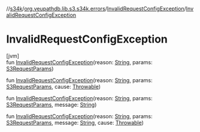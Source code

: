 //[s34k](../../../index.md)/[org.veupathdb.lib.s3.s34k.errors](../index.md)/[InvalidRequestConfigException](index.md)/[InvalidRequestConfigException](-invalid-request-config-exception.md)

# InvalidRequestConfigException

[jvm]\
fun [InvalidRequestConfigException](-invalid-request-config-exception.md)(reason: [String](https://kotlinlang.org/api/latest/jvm/stdlib/kotlin/-string/index.html), params: [S3RequestParams](../../org.veupathdb.lib.s3.s34k.requests/-s3-request-params/index.md))

fun [InvalidRequestConfigException](-invalid-request-config-exception.md)(reason: [String](https://kotlinlang.org/api/latest/jvm/stdlib/kotlin/-string/index.html), params: [S3RequestParams](../../org.veupathdb.lib.s3.s34k.requests/-s3-request-params/index.md), cause: [Throwable](https://kotlinlang.org/api/latest/jvm/stdlib/kotlin/-throwable/index.html))

fun [InvalidRequestConfigException](-invalid-request-config-exception.md)(reason: [String](https://kotlinlang.org/api/latest/jvm/stdlib/kotlin/-string/index.html), params: [S3RequestParams](../../org.veupathdb.lib.s3.s34k.requests/-s3-request-params/index.md), message: [String](https://kotlinlang.org/api/latest/jvm/stdlib/kotlin/-string/index.html))

fun [InvalidRequestConfigException](-invalid-request-config-exception.md)(reason: [String](https://kotlinlang.org/api/latest/jvm/stdlib/kotlin/-string/index.html), params: [S3RequestParams](../../org.veupathdb.lib.s3.s34k.requests/-s3-request-params/index.md), message: [String](https://kotlinlang.org/api/latest/jvm/stdlib/kotlin/-string/index.html), cause: [Throwable](https://kotlinlang.org/api/latest/jvm/stdlib/kotlin/-throwable/index.html))
